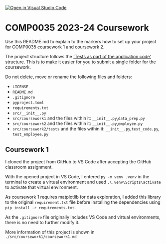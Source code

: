 [![Open in Visual Studio Code](https://classroom.github.com/assets/open-in-vscode-718a45dd9cf7e7f842a935f5ebbe5719a5e09af4491e668f4dbf3b35d5cca122.svg)](https://classroom.github.com/online_ide?assignment_repo_id=12237636&assignment_repo_type=AssignmentRepo)
# COMP0035 2023-24 Coursework

Use this README.md to explain to the markers how to set up your project for COMP0035 coursework 1 and coursework 2.

The project structure follows
the ['Tests as part of the application code'](https://docs.pytest.org/en/7.1.x/explanation/goodpractices.html#tests-as-part-of-application-code)
structure. This is to make it easier for you to submit a single folder for the coursework.

Do not delete, move or rename the following files and folders:

- `LICENSE`
- `README.md`
- `.gitignore`
- `pyproject.toml`
- `requirements.txt`
- `src/__init__.py`
- `src/coursework1` and the files within it: `__init__.py`,`data_prep.py`
- `src/coursework2` and the files within it: `__init__.py`,`employee.py`
- `src/coursework2/tests` and the files within it: `__init__.py`,`test_code.py`, `test_employee.py`

## Coursework 1

I cloned the project from GitHub to VS Code after accepting the GitHub classroom assignment.

With the opened project in VS Code, I entered `py -m venv .venv` in the terminal to create a virtual environment and used `.\.venv\Scripts\activate` to activate that virtual environment.

As coursework 1 requires matplotlib for data exploration, I added this library to the original `requirement.txt` file before installing the dependencies using `pip install -r requirements.txt`.

As the `.gitignore` file originally includes VS Code and virtual environments, there is no need to further modify it.

More information of this project is shown in `./src/coursework1/coursework1.md`
